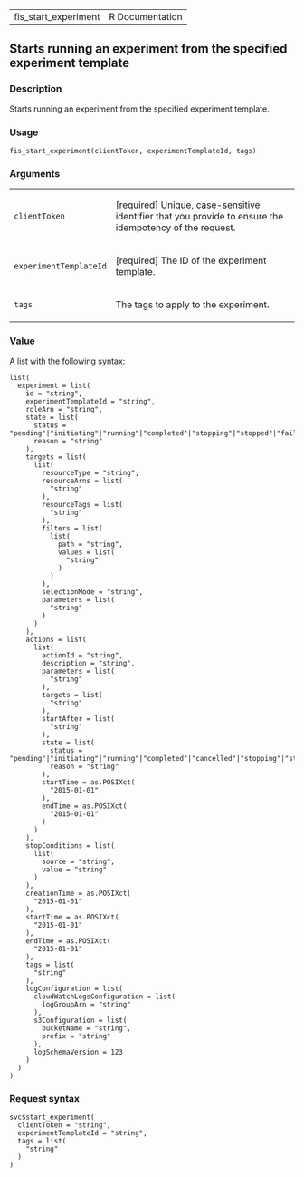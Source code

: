 <table style="width: 100%;">
<tbody>
<tr class="odd">
<td>fis_start_experiment</td>
<td style="text-align: right;">R Documentation</td>
</tr>
</tbody>
</table>

## Starts running an experiment from the specified experiment template

### Description

Starts running an experiment from the specified experiment template.

### Usage

    fis_start_experiment(clientToken, experimentTemplateId, tags)

### Arguments

<table>
<colgroup>
<col style="width: 35%" />
<col style="width: 65%" />
</colgroup>
<tbody>
<tr class="odd">
<td><code
id="fis_start_experiment_:_clientToken">clientToken</code></td>
<td><p>[required] Unique, case-sensitive identifier that you provide to
ensure the idempotency of the request.</p></td>
</tr>
<tr class="even">
<td><code
id="fis_start_experiment_:_experimentTemplateId">experimentTemplateId</code></td>
<td><p>[required] The ID of the experiment template.</p></td>
</tr>
<tr class="odd">
<td><code id="fis_start_experiment_:_tags">tags</code></td>
<td><p>The tags to apply to the experiment.</p></td>
</tr>
</tbody>
</table>

### Value

A list with the following syntax:

    list(
      experiment = list(
        id = "string",
        experimentTemplateId = "string",
        roleArn = "string",
        state = list(
          status = "pending"|"initiating"|"running"|"completed"|"stopping"|"stopped"|"failed",
          reason = "string"
        ),
        targets = list(
          list(
            resourceType = "string",
            resourceArns = list(
              "string"
            ),
            resourceTags = list(
              "string"
            ),
            filters = list(
              list(
                path = "string",
                values = list(
                  "string"
                )
              )
            ),
            selectionMode = "string",
            parameters = list(
              "string"
            )
          )
        ),
        actions = list(
          list(
            actionId = "string",
            description = "string",
            parameters = list(
              "string"
            ),
            targets = list(
              "string"
            ),
            startAfter = list(
              "string"
            ),
            state = list(
              status = "pending"|"initiating"|"running"|"completed"|"cancelled"|"stopping"|"stopped"|"failed",
              reason = "string"
            ),
            startTime = as.POSIXct(
              "2015-01-01"
            ),
            endTime = as.POSIXct(
              "2015-01-01"
            )
          )
        ),
        stopConditions = list(
          list(
            source = "string",
            value = "string"
          )
        ),
        creationTime = as.POSIXct(
          "2015-01-01"
        ),
        startTime = as.POSIXct(
          "2015-01-01"
        ),
        endTime = as.POSIXct(
          "2015-01-01"
        ),
        tags = list(
          "string"
        ),
        logConfiguration = list(
          cloudWatchLogsConfiguration = list(
            logGroupArn = "string"
          ),
          s3Configuration = list(
            bucketName = "string",
            prefix = "string"
          ),
          logSchemaVersion = 123
        )
      )
    )

### Request syntax

    svc$start_experiment(
      clientToken = "string",
      experimentTemplateId = "string",
      tags = list(
        "string"
      )
    )

